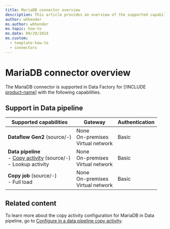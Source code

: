 ```yaml
---
title: MariaDB connector overview
description: This article provides an overview of the supported capabilities of the MariaDB connector.
author: whhender
ms.author: whhender
ms.topic: how-to
ms.date: 09/29/2024
ms.custom:
  - template-how-to
  - connectors
---
```


# MariaDB connector overview

The MariaDB connector is supported in Data Factory for [!INCLUDE [product-name](../includes/product-name.md)] with the following capabilities.

## Support in Data pipeline

| Supported capabilities| Gateway | Authentication|
|---------| --------| --------|
| **Dataflow Gen2** (source/-)|None<br> On-premises<br> Virtual network |Basic |
| **Data pipeline**<br>- [Copy activity](connector-mariadb-copy-activity.md) (source/-) <br>- Lookup activity    |None<br> On-premises<br> Virtual network |Basic |
| **Copy job** (source/-) <br>- Full load |None<br> On-premises<br> Virtual network |Basic |

## Related content

To learn more about the copy activity configuration for MariaDB in Data pipeline, go to [Configure in a data pipeline copy activity](connector-mariadb-copy-activity.md).
